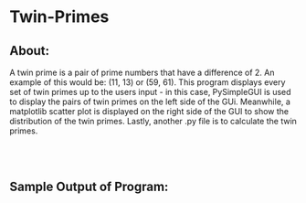 # Twin-Primes

## About:
A twin prime is a pair of prime numbers that have a difference of 2. An example of this would be: (11, 13) or (59, 61).
This program displays every set of twin primes up to the users input - in this case, PySimpleGUI is used to display the
pairs of twin primes on the left side of the GUi. Meanwhile, a matplotlib scatter plot is displayed on the right side of
the GUI to show the distribution of the twin primes. Lastly, another .py file is to calculate the twin primes.

<br><br>

## Sample Output of Program:
